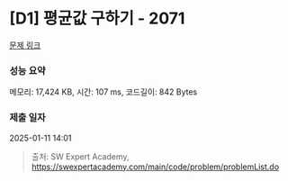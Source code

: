 # [D1] 평균값 구하기 - 2071 

[문제 링크](https://swexpertacademy.com/main/code/problem/problemDetail.do?contestProbId=AV5QRnJqA5cDFAUq) 

### 성능 요약

메모리: 17,424 KB, 시간: 107 ms, 코드길이: 842 Bytes

### 제출 일자

2025-01-11 14:01



> 출처: SW Expert Academy, https://swexpertacademy.com/main/code/problem/problemList.do